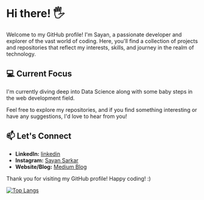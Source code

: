 # Hi there! 🖐️

Welcome to my GitHub profile! I'm Sayan, a passionate developer and explorer of the vast world of coding. Here, you'll find a collection of projects and repositories that reflect my interests, skills, and journey in the realm of technology.

## 💻 Current Focus

I'm currently diving deep into Data Science along with some baby steps in the web development field.

Feel free to explore my repositories, and if you find something interesting or have any suggestions, I'd love to hear from you!

## 📫 Let's Connect

- **LinkedIn:** [linkedin](https://www.linkedin.com/in/sayan-sarkar-3817a4218/)
- **Instagram:** [Sayan Sarkar](https://www.instagram.com/sarkar.sayan01/) 
- **Website/Blog:** [Medium Blog](https://ky13-troj.medium.com/)

Thank you for visiting my GitHub profile! Happy coding! :)

[![Top Langs](https://github-readme-stats.vercel.app/api/top-langs/?username=ky13-troj&layout=pie)](https://github.com/ky13-troj/github-readme-stats)
